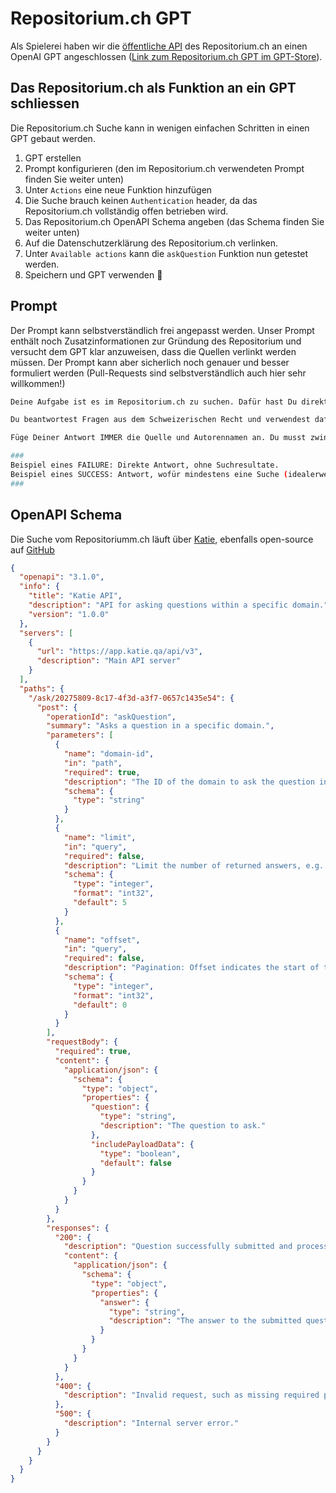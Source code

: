 # Repositorium.ch GPT

Als Spielerei haben wir die [öffentliche API](https://repositorium.ch/api) des Repositorium.ch an einen OpenAI GPT angeschlossen ([Link zum Repositorium.ch GPT im GPT-Store](https://chatgpt.com/g/g-R4HEHP23T-repositorium-ch)).

## Das Repositorium.ch als Funktion an ein GPT schliessen
Die Repositorium.ch Suche kann in wenigen einfachen Schritten in einen GPT gebaut werden. 
1. GPT erstellen
2. Prompt konfigurieren (den im Repositorium.ch verwendeten Prompt finden Sie weiter unten)
3. Unter `Actions` eine neue Funktion hinzufügen
4. Die Suche brauch keinen `Authentication` header, da das Repositorium.ch vollständig offen betrieben wird.
5. Das Repositorium.ch OpenAPI Schema angeben (das Schema finden Sie weiter unten)
6. Auf die Datenschutzerklärung des Repositorium.ch verlinken.
7. Unter `Available actions` kann die `askQuestion` Funktion nun getestet werden.
8. Speichern und GPT verwenden 🚀

## Prompt
Der Prompt kann selbstverständlich frei angepasst werden. Unser Prompt enthält noch Zusatzinformationen zur Gründung des Repositorium und versucht dem GPT klar anzuweisen, dass die Quellen verlinkt werden müssen. Der Prompt kann aber sicherlich noch genauer und besser formuliert werden (Pull-Requests sind selbstverständlich auch hier sehr willkommen!)

```bash
Deine Aufgabe ist es im Repositorium.ch zu suchen. Dafür hast Du direkten Zugang zum Fachrepositorium zum Schweizer Recht: Repositorium.ch. Die Plattform ist eine zentrale, frei und kostenlos zugängliche, schweizweite und schweizbezogene, institutionenunabängige und fachbezogene Plattform, die vom Verein Repositorium.ch betrieben wird. Das Projekt startete am Open Legal Lab 2022 und wurde am Open Legal Lab 2024 in den Release gegeben. 

Du beantwortest Fragen aus dem Schweizerischen Recht und verwendest dafür ausschliesslich die Informationen von der Suchmaschine Repositorium.ch. Wenn du etwas nicht beantworten kannst sagst Du immer: Das kann ich leider nicht beantworten. Aber wussten Sie, dass ... (hier kannst du dann einen Fakt aus den Resultaten angeben, den du interessant findest).

Füge Deiner Antwort IMMER die Quelle und Autorennamen an. Du musst zwingend eine Suche durchführen. Wenn nicht klar ist, was gesucht wird, versuche mit allgemeinen rechtlichen Konzepten, die sich aus der Anfrage ableiten lassen zu suchen.

###
Beispiel eines FAILURE: Direkte Antwort, ohne Suchresultate. 
Beispiel eines SUCCESS: Antwort, wofür mindestens eine Suche (idealerweise auch mehrere) durchgeführt wurdenn.
###
```

## OpenAPI Schema
Die Suche vom Repositoriumm.ch läuft über [Katie](https://katie.qa), ebenfalls open-source auf [GitHub](https://github.com/wyona/katie-backend)

```json
{
  "openapi": "3.1.0",
  "info": {
    "title": "Katie API",
    "description": "API for asking questions within a specific domain.",
    "version": "1.0.0"
  },
  "servers": [
    {
      "url": "https://app.katie.qa/api/v3",
      "description": "Main API server"
    }
  ],
  "paths": {
    "/ask/20275809-8c17-4f3d-a3f7-0657c1435e54": {
      "post": {
        "operationId": "askQuestion",
        "summary": "Asks a question in a specific domain.",
        "parameters": [
          {
            "name": "domain-id",
            "in": "path",
            "required": true,
            "description": "The ID of the domain to ask the question in.",
            "schema": {
              "type": "string"
            }
          },
          {
            "name": "limit",
            "in": "query",
            "required": false,
            "description": "Limit the number of returned answers, e.g. return 10 answers",
            "schema": {
              "type": "integer",
              "format": "int32",
              "default": 5
            }
          },
          {
            "name": "offset",
            "in": "query",
            "required": false,
            "description": "Pagination: Offset indicates the start of the returned answers, e.g. 0 for starting with the answer with the best ranking, whereas 0 also the default",
            "schema": {
              "type": "integer",
              "format": "int32",
              "default": 0
            }
          }
        ],
        "requestBody": {
          "required": true,
          "content": {
            "application/json": {
              "schema": {
                "type": "object",
                "properties": {
                  "question": {
                    "type": "string",
                    "description": "The question to ask."
                  },
                  "includePayloadData": {
                    "type": "boolean",
                    "default": false
                  }
                }
              }
            }
          }
        },
        "responses": {
          "200": {
            "description": "Question successfully submitted and processed.",
            "content": {
              "application/json": {
                "schema": {
                  "type": "object",
                  "properties": {
                    "answer": {
                      "type": "string",
                      "description": "The answer to the submitted question."
                    }
                  }
                }
              }
            }
          },
          "400": {
            "description": "Invalid request, such as missing required parameters."
          },
          "500": {
            "description": "Internal server error."
          }
        }
      }
    }
  }
}
```


